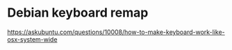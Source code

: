 # Debian keyboard remap
https://askubuntu.com/questions/10008/how-to-make-keyboard-work-like-osx-system-wide
